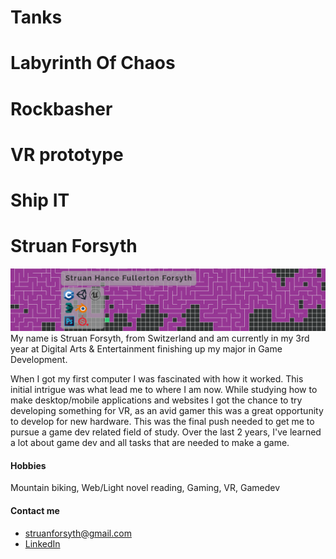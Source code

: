 # Tanks

# Labyrinth Of Chaos

# Rockbasher

# VR prototype

# Ship IT

# Struan Forsyth
![PersonalBanner](banners/Personal.png)
My name is Struan Forsyth, from Switzerland and am currently in my 3rd year at Digital Arts & Entertainment finishing up my major in Game Development.

When I got my first computer I was fascinated with how it worked. This initial intrigue was what lead me to where I am now. While studying how to make desktop/mobile applications and websites I got the chance to try developing something for VR, as an avid gamer this was a great opportunity to develop for new hardware. This was the final push needed to get me to pursue a game dev related field of study. Over the last 2 years, I've learned a lot about game dev and all tasks that are needed to make a game. 

#### Hobbies
Mountain biking, Web/Light novel reading, Gaming, VR, Gamedev

#### Contact me
* [struanforsyth@gmail.com](mailto:struanforsyth@gmail.com)
* [LinkedIn](https://www.linkedin.com/in/struan-forsyth-168a9294)